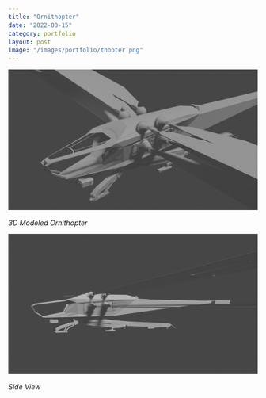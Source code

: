 ```yaml
---
title: "Ornithopter"
date: "2022-08-15"
category: portfolio
layout: post
image: "/images/portfolio/thopter.png"
---
```


<p align="center">
<span class="image fit"><img src='/images/portfolio/ornithopter-main.png' alt='Thopter'/></span>
</p>

*3D Modeled Ornithopter*

<p align="center">
<span class="image fit"><img src="/images/portfolio/ornithopter-side-view.png" alt="Thopter"/></span>
</p>

*Side View*
